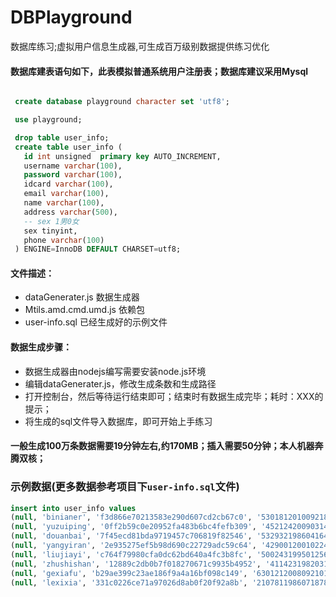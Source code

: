 # DBPlayground
数据库练习;虚拟用户信息生成器,可生成百万级别数据提供练习优化

#### 数据库建表语句如下，此表模拟普通系统用户注册表；数据库建议采用Mysql

```sql

 create database playground character set 'utf8'; 

 use playground;

 drop table user_info;
 create table user_info (
   id int unsigned  primary key AUTO_INCREMENT,
   username varchar(100),
   password varchar(100),
   idcard varchar(100),
   email varchar(100),
   name varchar(100),
   address varchar(500),
   -- sex 1男0女
   sex tinyint,
   phone varchar(100)
 ) ENGINE=InnoDB DEFAULT CHARSET=utf8;
```


#### 文件描述：
- dataGenerater.js 数据生成器
- Mtils.amd.cmd.umd.js 依赖包
- user-info.sql 已经生成好的示例文件

#### 数据生成步骤：
- 数据生成器由nodejs编写需要安装node.js环境
- 编辑dataGenerater.js，修改生成条数和生成路径
- 打开控制台，然后等待运行结束即可；结束时有数据生成完毕；耗时：XXX的提示；
- 将生成的sql文件导入数据库，即可开始上手练习


#### 一般生成100万条数据需要19分钟左右,约170MB；插入需要50分钟；本人机器奔腾双核；


### 示例数据(更多数据参考项目下`user-info.sql`文件)
```sql
insert into user_info values
(null, 'binianer', 'f3d866e70213583e290d607cd2cb67c0', '530181201009218304', 'binianer_bgi@live.com', '毕念儿', '云南省西双版纳傣族自治州勐腊县', '0', '13771701654'),
(null, 'yuzuiping', '0ff2b59c0e20952fa483b6bc4fefb309', '452124200903145808', 'yuzuiping_cywfv@0355.net', '余醉萍', '四川省攀枝花市东区', '0', '13392232896'),
(null, 'douanbai', '7f45ecd81bda9719457c706819f82546', '532932198604164527', 'douanbai_cwzen@msn.com', '窦安白', '福建省漳州市东山县', '0', '13532845493'),
(null, 'yangyiran', '2e935275ef5b98d690c22729adc59c64', '429001200102248998', 'yangyiran_wg@163.net', '杨益冉', '山东省济南市平阴县', '1', '18954603561'),
(null, 'liujiayi', 'c764f79980cfa0dc62bd640a4fc3b8fc', '500243199501256638', 'liujiayi_mb@163.com', '柳嘉怡', '河北省保定市雄县', '1', '17197352519'),
(null, 'zhushishan', '12889c2db0b7f018270671c9935b4952', '41142319820315406X', 'zhushishan_l@3721.net', '朱诗珊', '湖南省益阳市资阳区', '0', '18943645822'),
(null, 'gexiafu', 'b29ae399c23ae186f9a4a16bf098c149', '630121200809210143', 'gexiafu_yjp@aol.com', '葛夏芙', '山西省临汾地区蒲县', '0', '13399657330'),
(null, 'lexixia', '331c0226ce71a97026d8ab0f20f92a8b', '210781198607187804', 'lexixia_zdf@yeah.com', '乐惜夏', '甘肃省甘南藏族自治州碌曲县', '0', '13370306616'),
```


